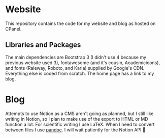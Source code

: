# Website

This repository contains the code for my website and blog as hosted on CPanel.

## Libraries and Packages

The main dependencies are Bootstrap 3 (I didn't use 4 because my previous website used 3), fontawesome (and it's cousin, Academicicons), and fonts (Raleway, Roboto, and Karla) supplied by Google's CDN. Everything else is coded from scratch. The home page has a link to my blog.

# Blog

Attempts to use Notion as a CMS aren't going as planned, but I still like writing in Notion, so I plan to make use of the export to HTML or MD function a lot. For scientific writing I use LaTeX. When I need to convert between files I use [pandoc](https://pandoc.org/). I will wait patiently for the Notion API 🥱
